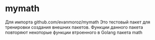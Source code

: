 # mymath
Для импорта github.com/evanmoroz/mymath
Это тестовый пакет для тренировки создания внешних пакетов. 
Функции данного пакета повторяют некоторые функции втроенного в Golang пакета math
